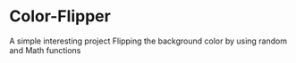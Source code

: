 # Color-Flipper

A simple interesting project 
Flipping the background color by using random and Math functions
